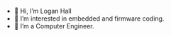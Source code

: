 - 👋 Hi, I’m Logan Hall
- 👀 I’m interested in embedded and firmware coding.
- 🌱 I’m a Computer Engineer.
